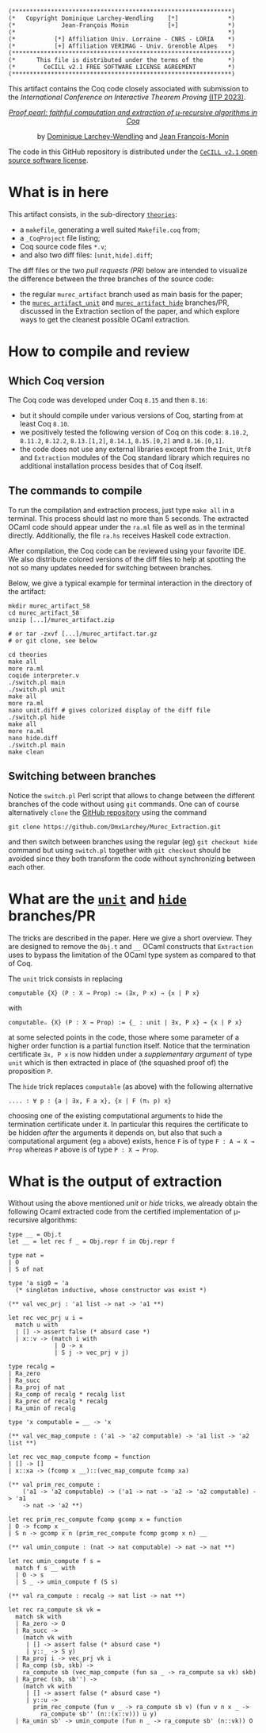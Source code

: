 ```
(**************************************************************)
(*   Copyright Dominique Larchey-Wendling    [*]              *)
(*             Jean-François Monin           [+]              *)
(*                                                            *)
(*           [*] Affiliation Univ. Lorraine - CNRS - LORIA    *)
(*           [+] Affiliation VERIMAG - Univ. Grenoble Alpes   *)
(**************************************************************)
(*      This file is distributed under the terms of the       *)
(*        CeCILL v2.1 FREE SOFTWARE LICENSE AGREEMENT         *)
(**************************************************************)
```

This artifact contains the Coq code closely associated with submission 
to the _International Conference on Interactive Theorem Proving_ 
[(ITP 2023)](https://mizar.uwb.edu.pl/ITP2023/).

<div align="center">
<a href="https://members.loria.fr/DLarchey/files/papers/ITP_2023_paper_58.pdf">
<i>Proof pearl: faithful computation and extraction of µ-recursive algorithms in Coq</i></a>

by [Dominique Larchey-Wendling](http://www.loria.fr/~larchey) and [Jean François-Monin](http://www-verimag.imag.fr/~monin)
</div>

The code in this GitHub repository is distributed under the
[`CeCILL v2.1` open source software license](Licence_CeCILL_V2.1-en.txt).

# What is in here

This artifact consists, in the sub-directory [`theories`](theories):
+ a `makefile`, generating a well suited `Makefile.coq` from;
+ a `_CoqProject` file listing;
+ Coq source code files `*.v`;
+ and also two diff files: `[unit,hide].diff`;

The diff files or the two _pull requests (PR)_ below are intended to visualize 
the difference between the three branches of the source code:
+ the regular `murec_artifact` branch used as main basis for the paper;
+ the [`murec_artifact_unit`](https://github.com/DmxLarchey/Murec_Extraction/pull/1) 
  and [`murec_artifact_hide`](https://github.com/DmxLarchey/Murec_Extraction/pull/2) 
  branches/PR, discussed in the Extraction section of the paper, and which explore
  ways to get the cleanest possible OCaml extraction.

# How to compile and review

## Which Coq version
  
The Coq code was developed under Coq `8.15` and then `8.16`: 
- but it should compile under various versions of Coq, 
  starting from at least Coq `8.10`. 
- we positively tested the following version of
  Coq on this code: `8.10.2`, `8.11.2`, `8.12.2`, 
     `8.13.[1,2]`, `8.14.1`, `8.15.[0,2]` and `8.16.[0,1]`.
- the code does not use any external libraries except 
  from the `Init`, `Utf8` and `Extraction` modules of the 
  Coq standard library which requires no additional
  installation process besides that of Coq itself.

## The commands to compile

To run the compilation and extraction process,
just type `make all` in a terminal. This process 
should last no more than 5 seconds. The extracted 
OCaml code should appear under the `ra.ml` file as 
well as in the terminal directly. Additionally, the
file `ra.hs` receives Haskell code extraction.

After compilation, the Coq code can be reviewed using 
your favorite IDE. We also distribute colored versions 
of the diff files to help at spotting the not so many 
updates needed for switching between branches.

Below, we give a typical example for terminal interaction 
in the directory of the artifact:

```
mkdir murec_artifact_58
cd murec_artifact_58
unzip [...]/murec_artifact.zip 

# or tar -zxvf [...]/murec_artifact.tar.gz
# or git clone, see below

cd theories
make all
more ra.ml
coqide interpreter.v
./switch.pl main
./switch.pl unit
make all
more ra.ml
nano unit.diff # gives colorized display of the diff file 
./switch.pl hide
make all
more ra.ml
nano hide.diff
./switch.pl main
make clean
```

## Switching between branches

Notice the `switch.pl` Perl script that allows to 
change between the different branches of the code without
using `git` commands. One can of course alternatively
`clone` the [GitHub repository](https://github.com/DmxLarchey/Murec_Extraction/)
using the command 

```
git clone https://github.com/DmxLarchey/Murec_Extraction.git
```

and then switch between branches using the regular (eg)
`git checkout hide` command but using `switch.pl` together 
with `git checkout` should be avoided since they both 
transform the code without synchronizing between each other.

# What are the [`unit`](https://github.com/DmxLarchey/Murec_Extraction/pull/1) and [`hide`](https://github.com/DmxLarchey/Murec_Extraction/pull/2) branches/PR

The tricks are described in the paper. Here we give a
short overview. They are designed to remove the `Obj.t`
and `__` OCaml constructs that `Extraction` uses to 
bypass the limitation of the OCaml type system as 
compared to that of Coq.

The `unit` trick consists in replacing 

```
computable {X} (P : X → Prop) := (∃x, P x) → {x | P x}
```

with

```
computableᵤ {X} (P : X → Prop) := {_ : unit | ∃x, P x} → {x | P x}
```

at some selected points in the code, those where some
parameter of a higher order function is a partial
function itself. Notice that the termination certificate
`∃x, P x` is now hidden under a _supplementary argument_ of type
`unit` which is then extracted in place of (the squashed 
proof of) the proposition `P`.

The `hide` trick replaces `computable` (as above) with the following
alternative

```
.... : ∀ p : {a | ∃x, F a x}, {x | F (π₁ p) x}
```

choosing one of the existing computational arguments to hide 
the termination certificate under it. In particular this
requires the certificate to be hidden _after_ the arguments
it depends on, but also that such a computational argument
(eg `a` above) exists, hence `F` is of type `F : A → X → Prop` 
whereas `P` above is of type `P : X → Prop`.

# What is the output of extraction

Without using the above mentioned _unit_ or _hide_ tricks, 
we already obtain the following Ocaml extracted code from the
certified implementation of µ-recursive algorithms:

```
type __ = Obj.t
let __ = let rec f _ = Obj.repr f in Obj.repr f

type nat =
| O
| S of nat

type 'a sig0 = 'a
  (* singleton inductive, whose constructor was exist *)

(** val vec_prj : 'a1 list -> nat -> 'a1 **)

let rec vec_prj u i =
  match u with
  | [] -> assert false (* absurd case *)
  | x::v -> (match i with
             | O -> x
             | S j -> vec_prj v j)

type recalg =
| Ra_zero
| Ra_succ
| Ra_proj of nat
| Ra_comp of recalg * recalg list
| Ra_prec of recalg * recalg
| Ra_umin of recalg

type 'x computable = __ -> 'x

(** val vec_map_compute : ('a1 -> 'a2 computable) -> 'a1 list -> 'a2 list **)

let rec vec_map_compute fcomp = function
| [] -> []
| x::xa -> (fcomp x __)::(vec_map_compute fcomp xa)

(** val prim_rec_compute :
    ('a1 -> 'a2 computable) -> ('a1 -> nat -> 'a2 -> 'a2 computable) -> 'a1
    -> nat -> 'a2 **)

let rec prim_rec_compute fcomp gcomp x = function
| O -> fcomp x __
| S n -> gcomp x n (prim_rec_compute fcomp gcomp x n) __

(** val umin_compute : (nat -> nat computable) -> nat -> nat **)

let rec umin_compute f s =
  match f s __ with
  | O -> s
  | S _ -> umin_compute f (S s)

(** val ra_compute : recalg -> nat list -> nat **)

let rec ra_compute sk vk =
  match sk with
  | Ra_zero -> O
  | Ra_succ ->
    (match vk with
     | [] -> assert false (* absurd case *)
     | y::_ -> S y)
  | Ra_proj i -> vec_prj vk i
  | Ra_comp (sb, skb) ->
    ra_compute sb (vec_map_compute (fun sa _ -> ra_compute sa vk) skb)
  | Ra_prec (sb, sb'') ->
    (match vk with
     | [] -> assert false (* absurd case *)
     | y::u ->
       prim_rec_compute (fun v _ -> ra_compute sb v) (fun v n x _ ->
         ra_compute sb'' (n::(x::v))) u y)
  | Ra_umin sb' -> umin_compute (fun n _ -> ra_compute sb' (n::vk)) O
```

